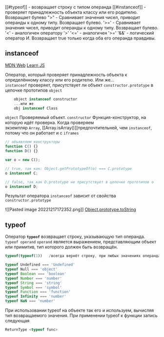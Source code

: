 [[#typeof]] - возвращает строку с типом операнда
[[#instanceof]]  - проверяет принадлежность объекта классу или его родителю. Возвращает булево
">" - Сравнивает значения чисел, приводит операнды к одному типу.  Возвращает булево.
'>=' -  Сравнивает значения чисел, приводит операнды к одному типу.  Возвращает булево.
'<' - аналогичен оператору '>'
'<=' - аналогичен '>='
'&&' - логический оператор И. Возвращает true только когда оба его операнда правдивы.


## instanceof
[MDN Web](https://developer.mozilla.org/ru/docs/Web/JavaScript/Reference/Operators/instanceof)
[Learn JS](https://learn.javascript.ru/instanceof)

Оператор, который проверяет принадлежность объекта к определённому классу или его родителю.
Или же...
`instanceof` проверяет, присутствует ли объект `constructor.prototype` в цепочке прототипов `object`
```js
    object instanceof constructor
    ...или же
    obj instanceof Class
```
`object`
Проверяемый объект.
`constructor`
Функция-конструктор, на которую идёт проверка.
Когда проверяем экземпляр `Array`, [[Array.isArray()]]предпочтительней, чем `instanceof`, потому что он работает и с `iframes`

```js
// объявляем конструкторы
function C() {}
function D() {}

var o = new C();

// true, так как: Object.getPrototypeOf(o) === C.prototype
o instanceof C;

// false, так как D.prototype не присутствует в цепочке прототипов o
o instanceof D;
```
Результат оператора `instanceof` зависит от свойства `constructor.prototype`

![[Pasted image 20221217172352.png]]
[Object.prototype.toString](https://learn.javascript.ru/instanceof#bonus-object-prototype-tostring-vozvraschaet-tip)

## typeof

Оператор **`typeof`** возвращает строку, указывающую тип операнда.
`typeof operand`
`operand` является выражением, представляющим объект или примитив, тип которого должен быть возвращён.

```js
typeof(typeof(1))   /всегда вернёт строку, при любых значениях операнда
```

```js
typeof Undefined === 'Undefined'
typeof Null === 'object'
typeof Boolean === 'boolean'
typeof Number === 'number'
typeof String === 'string'
typeof Symbol === 'symbol'
typeof Function === 'function'
typeof Infinity === 'number'
typeof NaN === 'number'
```

При использовании typeof на объекте  так его и используем, вычисляя тип возвращаемого значения.
При применении typeof к функции запись следующая
```js
ReturnType <typeof func>
```